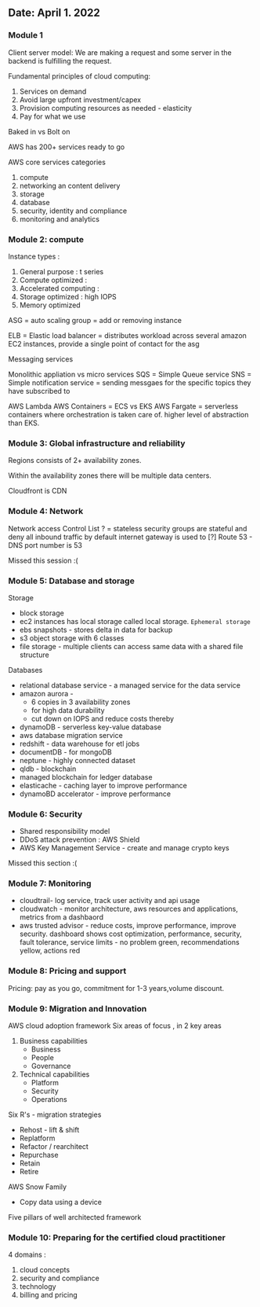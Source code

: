 ## Date: April 1. 2022

### Module 1

Client server model: We are making a request and some server in the backend is fulfilling the request.

Fundamental principles of cloud computing: 
1. Services on demand
1. Avoid large upfront investment/capex
1. Provision computing resources as needed - elasticity
1. Pay for what we use

Baked in vs Bolt on

AWS has 200+ services ready to go

AWS core services categories
1. compute
1. networking an content delivery
1. storage
1. database
1. security, identity and compliance
1. monitoring and analytics

### Module 2: compute

Instance types : 
1. General purpose : t series 
1. Compute optimized : 
1. Accelerated computing : 
1. Storage optimized : high IOPS
1. Memory optimized

ASG = auto scaling group = add or removing instance

ELB = Elastic load balancer = distributes workload across several amazon EC2 instances, provide a single point of contact for the asg

Messaging services

Monolithic appliation vs micro services 
SQS = Simple Queue service
SNS = Simple notification service = sending messgaes for the specific topics they have subscribed to

AWS Lambda
AWS Containers = ECS vs EKS
AWS Fargate = serverless containers where orchestration is taken care of. higher level of abstraction than EKS. 

### Module 3: Global infrastructure and reliability

Regions consists of 2+ availability zones. 

Within the availability zones there will be multiple data centers.

Cloudfront is CDN

### Module 4: Network

Network access Control List ? = stateless
security groups are stateful and deny all inbound traffic by default
internet gateway is used to [?]
Route 53 - DNS port number is 53

Missed this session :(

### Module 5: Database and storage

Storage
* block storage 
* ec2 instances has local storage called local storage. `Ephemeral storage` 
* ebs snapshots - stores delta in data for backup
* s3 object storage with 6 classes 
* file storage - multiple clients can access same data with a shared file structure

Databases 
* relational database service - a managed service for the data service
* amazon aurora - 
	* 6 copies in 3 availability zones 
	* for high data durability
	* cut down on IOPS and reduce costs thereby
* dynamoDB - serverless key-value database
* aws database migration service 
* redshift - data warehouse for etl jobs
* documentDB - for mongoDB
* neptune - highly connected dataset
* qldb - blockchain
* managed blockchain for ledger database
* elasticache - caching layer to improve performance
* dynamoBD accelerator - improve performance 

### Module 6: Security

* Shared responsibility model
* DDoS attack prevention : AWS Shield 
* AWS Key Management Service - create and manage crypto keys 

Missed this section :(

### Module 7: Monitoring

* cloudtrail- log service, track user activity and api usage
* cloudwatch - monitor architecture, aws resources and applications, metrics from a dashbaord
* aws trusted advisor - reduce costs, improve performance, improve security. dashboard shows cost optimization, performance, security, fault tolerance, service limits - no problem green, recommendations yellow, actions red

### Module 8: Pricing and support

Pricing: pay as you go, commitment for 1-3 years,volume discount.

### Module 9: Migration and Innovation

AWS cloud adoption framework
Six areas of focus , in 2 key areas 
1. Business capabilities 
	* Business
	* People
	* Governance
1. Technical capabilities
	* Platform
	* Security
	* Operations

Six R's - migration strategies
* Rehost - lift & shift
* Replatform
* Refactor / rearchitect 
* Repurchase
* Retain
* Retire

AWS Snow Family
* Copy data using a device

Five pillars of well architected framework

### Module 10: Preparing for the certified cloud practitioner

4 domains :
1. cloud concepts
2. security and compliance
3. technology
4. billing and pricing
